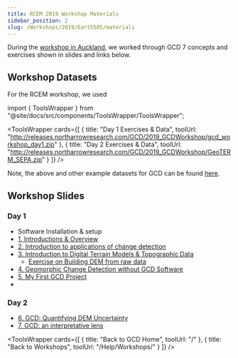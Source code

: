 ```yaml
---
title: RCEM 2019 Workshop Materials
sidebar_position: 2
slug: /Workshops/2019/Earth505/materials
---
```



During the [workshop in Auckland](/Workshops/2019/Earth505/), we worked through GCD 7 concepts and exercises shown in slides and links below.


## Workshop Datasets

For the RCEM workshop, we used 


import { ToolsWrapper } from "@site/docs/src/components/ToolsWrapper/ToolsWrapper";

<ToolsWrapper
  cards={[
    {
      title: "Day 1 Exercises & Data",
      toolUrl: "http://releases.northarrowresearch.com/GCD/2019_GCDWorkshop/gcd_workshop_day1.zip"
    },
    {
      title: "Day 2 Exercises & Data",
      toolUrl: "http://releases.northarrowresearch.com/GCD/2019_GCDWorkshop/GeoTERM_SEPA.zip"
    }
  ]}
/>

Note, the above and other example datasets for GCD can be found [here](/Tutorials/example-data-sets).



## Workshop Slides

### Day 1
- Software Installation & setup
- [<i class="fa fa-file-pdf-o" aria-hidden="true"></i> 1. Introductions & Overview](https://s3-us-west-2.amazonaws.com/etalweb.joewheaton.org/GCD/Workshop/2019/RCEM/01_RCEM_Introduction.pdf)
- [<i class="fa fa-file-pdf-o" aria-hidden="true"></i> 2. Introduction to applications of change detection](https://s3-us-west-2.amazonaws.com/etalweb.joewheaton.org/GCD/Workshop/2019/RCEM/02_RCEM_DigitalElevationModelling.pdf)
- [<i class="fa fa-file-pdf-o" aria-hidden="true"></i> 3. Introduction to Digital Terrain Models & Topographic Data](https://s3-us-west-2.amazonaws.com/etalweb.joewheaton.org/GCD/Workshop/2019/RCEM/03_RCEM_GCD_PRIMER.pdf)
  - [Exercise on Building DEM from raw data](/Tutorials/Building_DEMs/building-dems)
- [<i class="fa fa-file-pdf-o" aria-hidden="true"></i> 4. Geomorphic Change Detection without GCD Software](https://s3-us-west-2.amazonaws.com/etalweb.joewheaton.org/GCD/Workshop/2019/RCEM/04_RCEM_GCD_Software.pdf)
- [<i class="fa fa-file-pdf-o" aria-hidden="true"></i> 5. My First GCD Project](https://s3-us-west-2.amazonaws.com/etalweb.joewheaton.org/GCD/Workshop/2019/RCEM/05_RCEM_YourFirstGCDProject.pdf)
- 
### Day 2

- [<i class="fa fa-file-pdf-o" aria-hidden="true"></i> 6. GCD: Quantifying DEM Uncertainty](https://s3-us-west-2.amazonaws.com/etalweb.joewheaton.org/GCD/Workshop/2019/RCEM/06_RCEM_ErrorModelling.pdf)
- [<i class="fa fa-file-pdf-o" aria-hidden="true"></i> 7. GCD: an interpretative lens](https://s3-us-west-2.amazonaws.com/etalweb.joewheaton.org/GCD/Workshop/2019/RCEM/07_RCEM_DeeExamplar.pdf)


<ToolsWrapper
  cards={[
    {
      title: "Back to GCD Home",
      toolUrl: "/"
    },
    {
      title: "Back to Workshops",
      toolUrl: "/Help/Workshops/"
    }
  ]}
/>